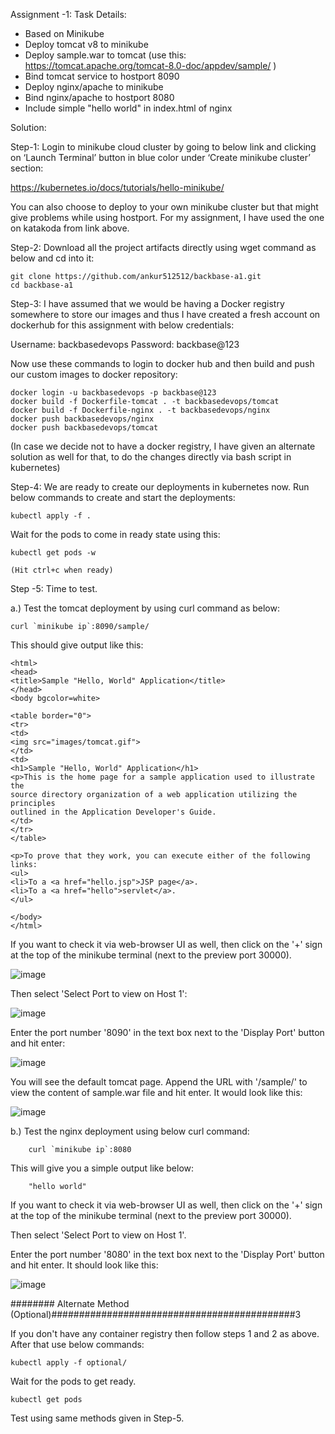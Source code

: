 Assignment -1:
Task Details:
- Based on Minikube
- Deploy tomcat v8 to minikube
- Deploy sample.war to tomcat (use this: https://tomcat.apache.org/tomcat-8.0-doc/appdev/sample/ )
- Bind tomcat service to hostport 8090
- Deploy nginx/apache to minikube
- Bind nginx/apache to hostport 8080
- Include simple "hello world" in index.html of nginx


Solution:

Step-1: Login to minikube cloud cluster by going to below link and clicking on ‘Launch Terminal’ button in blue color under ‘Create minikube cluster’ section:

  https://kubernetes.io/docs/tutorials/hello-minikube/	

You can also choose to deploy to your own minikube cluster but that might give problems while using hostport. For my assignment, I have used the one on katakoda from link above.


Step-2: Download all the project artifacts directly using wget command as below and cd into it:

	git clone https://github.com/ankur512512/backbase-a1.git
	cd backbase-a1


Step-3: I have assumed that we would be having a Docker registry somewhere to store our images and thus I have created a fresh account on dockerhub for this assignment with below credentials:

Username: backbasedevops
Password: backbase@123

Now use these commands to login to docker hub and then build and push our custom images to docker repository:

	docker login -u backbasedevops -p backbase@123
	docker build -f Dockerfile-tomcat . -t backbasedevops/tomcat
	docker build -f Dockerfile-nginx . -t backbasedevops/nginx
	docker push backbasedevops/nginx
	docker push backbasedevops/tomcat
	
  (In case we decide not to have a docker registry, I have given an alternate solution as well for that, to do the changes directly via bash script in kubernetes)
	

Step-4: We are ready to create our deployments in kubernetes now. Run below commands to create and start the deployments:

	kubectl apply -f .
	
Wait for the pods to come in ready state using this:

	kubectl get pods -w
	
	(Hit ctrl+c when ready)
	

Step -5: Time to test. 

  a.) Test the tomcat deployment by using curl command as below:

	curl `minikube ip`:8090/sample/

This should give output like this:

	<html>
	<head>
	<title>Sample "Hello, World" Application</title>
	</head>
	<body bgcolor=white>

	<table border="0">
	<tr>
	<td>
	<img src="images/tomcat.gif">
	</td>
	<td>
	<h1>Sample "Hello, World" Application</h1>
	<p>This is the home page for a sample application used to illustrate the
	source directory organization of a web application utilizing the principles
	outlined in the Application Developer's Guide.
	</td>
	</tr>
	</table>

	<p>To prove that they work, you can execute either of the following links:
	<ul>
	<li>To a <a href="hello.jsp">JSP page</a>.
	<li>To a <a href="hello">servlet</a>.
	</ul>

	</body>
	</html>	
  	
  If you want to check it via web-browser UI as well, then click on the '+' sign at the top of the minikube terminal (next to the preview port 30000).
  
  ![image](https://user-images.githubusercontent.com/12583640/116216256-0f4adf80-a766-11eb-98c3-55a3cc2826bd.png)

  Then select 'Select Port to view on Host 1':

  ![image](https://user-images.githubusercontent.com/12583640/116216617-6ea8ef80-a766-11eb-9093-06bff3db794c.png)
  
  Enter the port number '8090' in the text box next to the 'Display Port' button and hit enter:
  
  ![image](https://user-images.githubusercontent.com/12583640/116216742-8ed8ae80-a766-11eb-97a3-3b3bf730a025.png)

  You will see the default tomcat page. Append the URL with '/sample/' to view the content of sample.war file and hit enter. It would look like this:
  
  ![image](https://user-images.githubusercontent.com/12583640/116217013-dfe8a280-a766-11eb-89a8-e254e1586b38.png)



  b.) Test the nginx deployment using below curl command:
	
		curl `minikube ip`:8080

This will give you a simple output like below:
			
		"hello world" 
			
If you want to check it via web-browser UI as well, then click on the '+' sign at the top of the minikube terminal (next to the preview port 30000).

Then select 'Select Port to view on Host 1'.

Enter the port number '8080' in the text box next to the 'Display Port' button and hit enter. It should look like this:

![image](https://user-images.githubusercontent.com/12583640/116217463-48d01a80-a767-11eb-8906-255974539064.png)


			
######## Alternate Method (Optional)############################################3
	
If you don't have any container registry then follow steps 1 and 2 as above. After that use below commands:

	kubectl apply -f optional/

Wait for the pods to get ready.

	kubectl get pods

Test using same methods given in Step-5.
	
	

